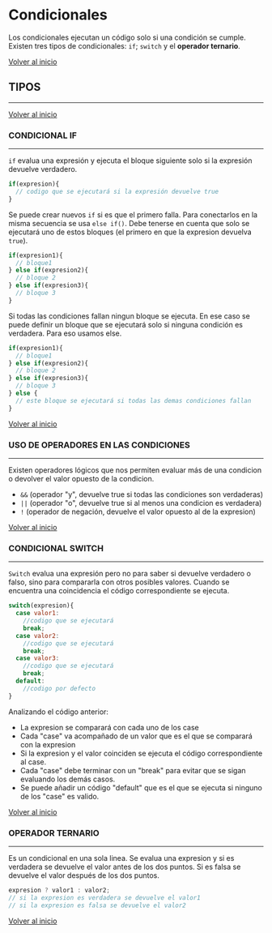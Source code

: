 # Condicionales

Los condicionales ejecutan un código solo si una condición se cumple. Existen tres tipos de condicionales: `if`; `switch` y el **operador ternario**.

[Volver al inicio](#-Condicionales)

## TIPOS

---------------------------------------------------------------------------

[Volver al inicio](#-Condicionales)

### CONDICIONAL IF

---------------------------------------------------------------------------

`if` evalua una expresión y ejecuta el bloque siguiente solo si la expresión devuelve verdadero.

```js
if(expresion){
  // codigo que se ejecutará si la expresión devuelve true
}
```

Se puede crear nuevos `if` si es que el primero falla. Para conectarlos en la misma secuencia se usa `else if()`. Debe tenerse en cuenta que solo se ejecutará uno de estos bloques (el primero en que la expresion devuelva `true`).

```js
if(expresion1){
  // bloque1
} else if(expresion2){
  // bloque 2
} else if(expresion3){
  // bloque 3
}
```

Si todas las condiciones fallan ningun bloque se ejecuta. En ese caso se puede definir un bloque que se ejecutará solo si ninguna condición es verdadera. Para eso usamos else.

```js
if(expresion1){
  // bloque1
} else if(expresion2){
  // bloque 2
} else if(expresion3){
  // bloque 3
} else {
  // este bloque se ejecutará si todas las demas condiciones fallan
}
```

[Volver al inicio](#-Condicionales)

### USO DE OPERADORES EN LAS CONDICIONES

---------------------------------------------------------------------------

Existen operadores lógicos que nos permiten evaluar más de una condicion o devolver el valor opuesto de la condicion.

* `&&` (operador "y", devuelve true si todas las condiciones son verdaderas)
* `||` (operador "o", devuelve true si al menos una condicion es verdadera)
* `!` (operador de negación, devuelve el valor opuesto al de la expresion)

[Volver al inicio](#-Condicionales)

### CONDICIONAL SWITCH

---------------------------------------------------------------------------

`Switch` evalua una expresión pero no para saber si devuelve verdadero o falso, sino para compararla con otros posibles valores. Cuando se encuentra una coincidencia el código correspondiente se ejecuta.

```js
switch(expresion){
  case valor1:
    //codigo que se ejecutará
    break;
  case valor2:
    //codigo que se ejecutará
    break;
  case valor3:
    //codigo que se ejecutará
    break;
  default:
    //codigo por defecto
}
```

Analizando el código anterior:
* La expresion se comparará con cada uno de los case
* Cada "case" va acompañado de un valor que es el que se comparará con la expresion
* Si la expresion y el valor coinciden se ejecuta el código correspondiente al case.
* Cada "case" debe terminar con un "break" para evitar que se sigan evaluando los demás casos.
* Se puede añadir un código "default" que es el que se ejecuta si ninguno de los "case" es valido.

[Volver al inicio](#-Condicionales)

### OPERADOR TERNARIO

---------------------------------------------------------------------------

Es un condicional en una sola linea. Se evalua una expresion y si es verdadera se devuelve el valor antes de los dos puntos. Si es falsa se devuelve el valor después de los dos puntos.

```js
expresion ? valor1 : valor2;
// si la expresion es verdadera se devuelve el valor1
// si la expresion es falsa se devuelve el valor2
```

[Volver al inicio](#-Condicionales)